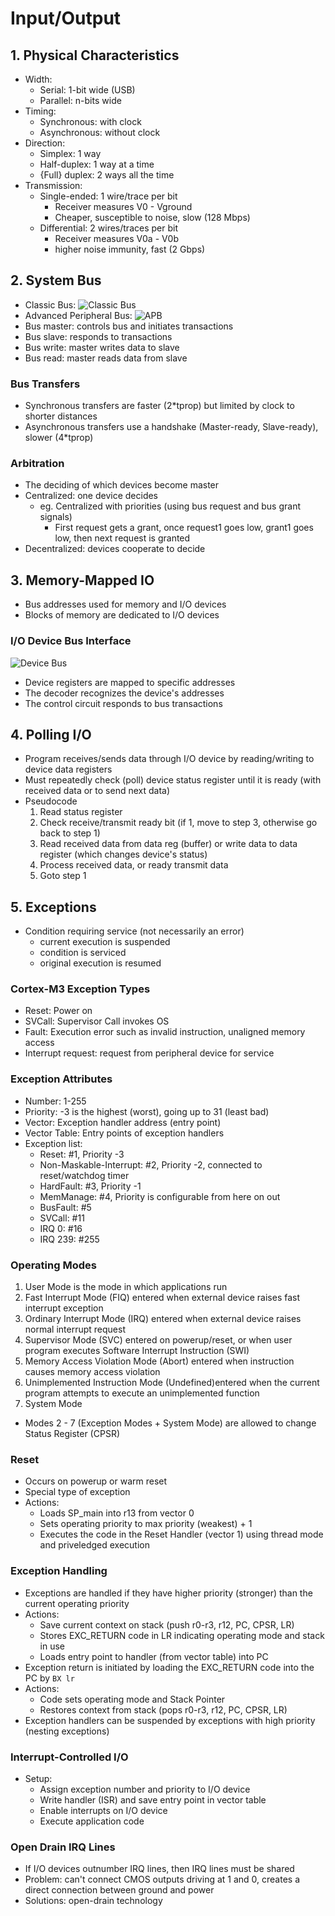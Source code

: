 # Input/Output

## 1. Physical Characteristics

+ Width:
	+ Serial: 1-bit wide (USB)
	+ Parallel: n-bits wide
+ Timing:
	+ Synchronous: with clock
	+ Asynchronous: without clock
+ Direction:
	+ Simplex: 1 way
	+ Half-duplex: 1 way at a time
	+ {Full} duplex: 2 ways all the time
+ Transmission:
	+ Single-ended: 1 wire/trace per bit
		+ Receiver measures V0 - Vground
		+ Cheaper, susceptible to noise, slow (128 Mbps)
	+ Differential: 2 wires/traces per bit
		+ Receiver measures V0a - V0b
		+ higher noise immunity, fast (2 Gbps)

## 2. System Bus

+ Classic Bus:
![Classic Bus](http://sahiljain.ca/media/classicbus.png)
+ Advanced Peripheral Bus:
![APB](http://sahiljain.ca/media/apb.jpg)
+ Bus master: controls bus and initiates transactions
+ Bus slave: responds to transactions
+ Bus write: master writes data to slave
+ Bus read: master reads data from slave

### Bus Transfers

+ Synchronous transfers are faster (2*tprop) but limited by clock to shorter distances
+ Asynchronous transfers use a handshake (Master-ready, Slave-ready), slower (4*tprop)

### Arbitration

+ The deciding of which devices become master
+ Centralized: one device decides
	+ eg. Centralized with priorities (using bus request and bus grant signals)
		+ First request gets a grant, once request1 goes low, grant1 goes low, then next request is granted
+ Decentralized: devices cooperate to decide

## 3. Memory-Mapped IO

+ Bus addresses used for memory and I/O devices
+ Blocks of memory are dedicated to I/O devices

### I/O Device Bus Interface

![Device Bus](http://sahiljain.ca/media/devicebus.jpg)

+ Device registers are mapped to specific addresses
+ The decoder recognizes the device's addresses
+ The control circuit responds to bus transactions

## 4. Polling I/O

+ Program receives/sends data through I/O device by reading/writing to device data registers
+ Must repeatedly check (poll) device status register until it is ready (with received data or to send next data)
+ Pseudocode
	1. Read status register
	2. Check receive/transmit ready bit (if 1, move to step 3, otherwise go back to step 1)
	3. Read received data from data reg (buffer) or write data to data register (which changes device's status)
	4. Process received data, or ready transmit data
	5. Goto step 1

## 5. Exceptions

+ Condition requiring service (not necessarily an error)
	+ current execution is suspended
	+ condition is serviced
	+ original execution is resumed

### Cortex-M3 Exception Types

+ Reset: Power on
+ SVCall: Supervisor Call invokes OS
+ Fault: Execution error such as invalid instruction, unaligned memory access
+ Interrupt request: request from peripheral device for service

### Exception Attributes

+ Number: 1-255
+ Priority: -3 is the highest (worst), going up to 31 (least bad)
+ Vector: Exception handler address (entry point)
+ Vector Table: Entry points of exception handlers
+ Exception list:
	+ Reset: #1, Priority -3
	+ Non-Maskable-Interrupt: #2, Priority -2, connected to reset/watchdog timer
	+ HardFault: #3, Priority -1
	+ MemManage: #4, Priority is configurable from here on out
	+ BusFault: #5
	+ SVCall: #11
	+ IRQ 0: #16
	+ IRQ 239: #255

### Operating Modes

1. User Mode is the mode in which applications run
2. Fast Interrupt Mode (FIQ) entered when external device raises fast interrupt exception
3. Ordinary Interrupt Mode (IRQ) entered when external device raises normal interrupt request
4. Supervisor Mode (SVC) entered on powerup/reset, or when user program executes Software Interrupt Instruction (SWI)
5. Memory Access Violation Mode (Abort) entered when instruction causes memory access violation
6. Unimplemented Instruction Mode (Undefined)entered when the current program attempts to execute an unimplemented function
7. System Mode

+ Modes 2 - 7 (Exception Modes + System Mode) are allowed to change Status Register (CPSR)

### Reset

+ Occurs on powerup or warm reset
+ Special type of exception
+ Actions:
	+ Loads SP_main into r13 from vector 0
	+ Sets operating priority to max priority (weakest) + 1
	+ Executes the code in the Reset Handler (vector 1) using thread mode and priveledged execution

### Exception Handling

+ Exceptions are handled if they have higher priority (stronger) than the current operating priority
+ Actions:
	+ Save current context on stack (push r0-r3, r12, PC, CPSR, LR)
	+ Stores EXC_RETURN code in LR indicating operating mode and stack in use
	+ Loads entry point to handler (from vector table) into PC
+ Exception return is initiated by loading the EXC_RETURN code into the PC by `BX lr`
+ Actions: 
	+ Code sets operating mode and Stack Pointer
	+ Restores context from stack (pops r0-r3, r12, PC, CPSR, LR)
+ Exception handlers can be suspended by exceptions with high priority (nesting exceptions)

### Interrupt-Controlled I/O

+ Setup:
	+ Assign exception number and priority to I/O device
	+ Write handler (ISR) and save entry point in vector table
	+ Enable interrupts on I/O device
	+ Execute application code

### Open Drain IRQ Lines

+ If I/O devices outnumber IRQ lines, then IRQ lines must be shared
+ Problem: can't connect CMOS outputs driving at 1 and 0, creates a direct connection between ground and power
+ Solutions: open-drain technology